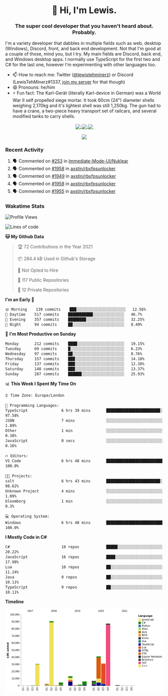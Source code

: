 <h1 align="center">👋 Hi, I'm Lewis.</h1>
<h3 align="center">The super cool developer that you haven't heard about. Probably.</h3>

I'm a variety developer that dabbles in multiple fields such as web, desktop (Windows), Discord, front, and back end development. Not that I'm good at a couple of those, mind you, but I try. My main fields are Discord, back end, and Windows desktop apps. I normally use TypeScript for the first two and C# for the last one, however I'm experimenting with other languages too.

- 📫 How to reach me: Twitter ([@lewistehminerz](https://twitter.com/lewistehminerz)) or Discord (LewisTehMinerz#1337, [join my server](https://discord.gg/XnUh7JB) for that though)
- 😄 Pronouns: he/him
- ⚡ Fun fact: The Karl-Gerät (literally Karl-device in German) was a World War II self propelled siege mortar. It took 60cm (24") diameter shells weighing 2,170kg and it's lightest shell was still 1,250kg. The gun had to have a crane, a two-piece heavy transport set of railcars, and several modified tanks to carry shells.

<p align="center">
  <a href="https://github.com/anuraghazra/github-readme-stats">
    <img align="center" src="https://github-readme-stats.vercel.app/api?username=LewisTehMinerz&count_private=true&show_icons=true&theme=gruvbox">
  </a>
  <a href="https://github.com/anuraghazra/github-readme-stats">
    <img align="center" src="https://github-readme-stats.vercel.app/api/top-langs?username=LewisTehMinerz&layout=compact&theme=gruvbox">
  </a>
  <a href="https://github.com/anuraghazra/github-readme-stats">
    <img align="center" src="https://github-readme-stats.vercel.app/api/wakatime?username=LewisTehMinerz&layout=compact&theme=gruvbox">
  </a>
</p>

<p align="center">
  <a href="https://github.com/ryo-ma/github-profile-trophy">
    <img align="center" src="https://github-profile-trophy.vercel.app/?username=ryo-ma&theme=gruvbox">
  </a>
</p>

### Recent Activity
<!--START_SECTION:activity-->
1. 🗣 Commented on [#253](https://github.com/Immediate-Mode-UI/Nuklear/issues/253) in [Immediate-Mode-UI/Nuklear](https://github.com/Immediate-Mode-UI/Nuklear)
2. 🗣 Commented on [#1958](https://github.com/axstin/rbxfpsunlocker/issues/1958) in [axstin/rbxfpsunlocker](https://github.com/axstin/rbxfpsunlocker)
3. 🗣 Commented on [#1949](https://github.com/axstin/rbxfpsunlocker/issues/1949) in [axstin/rbxfpsunlocker](https://github.com/axstin/rbxfpsunlocker)
4. 🗣 Commented on [#1958](https://github.com/axstin/rbxfpsunlocker/issues/1958) in [axstin/rbxfpsunlocker](https://github.com/axstin/rbxfpsunlocker)
5. 🗣 Commented on [#1955](https://github.com/axstin/rbxfpsunlocker/issues/1955) in [axstin/rbxfpsunlocker](https://github.com/axstin/rbxfpsunlocker)
<!--END_SECTION:activity-->

### Wakatime Stats
<!--START_SECTION:waka-->
![Profile Views](http://img.shields.io/badge/Profile%20Views-1-blue)

![Lines of code](https://img.shields.io/badge/From%20Hello%20World%20I%27ve%20Written-319031%20lines%20of%20code-blue)

**🐱 My Github Data** 

> 🏆 72 Contributions in the Year 2021
 > 
> 📦 284.4 kB Used in Github's Storage 
 > 
> 🚫 Not Opted to Hire
 > 
> 📜 117 Public Repositories 
 > 
> 🔑 12 Private Repositories  
 > 
**I'm an Early 🐤** 

```text
🌞 Morning    139 commits    ███░░░░░░░░░░░░░░░░░░░░░░   12.56% 
🌆 Daytime    517 commits    ███████████░░░░░░░░░░░░░░   46.7% 
🌃 Evening    357 commits    ████████░░░░░░░░░░░░░░░░░   32.25% 
🌙 Night      94 commits     ██░░░░░░░░░░░░░░░░░░░░░░░   8.49%

```
📅 **I'm Most Productive on Sunday** 

```text
Monday       212 commits    ████░░░░░░░░░░░░░░░░░░░░░   19.15% 
Tuesday      69 commits     █░░░░░░░░░░░░░░░░░░░░░░░░   6.23% 
Wednesday    97 commits     ██░░░░░░░░░░░░░░░░░░░░░░░   8.76% 
Thursday     157 commits    ███░░░░░░░░░░░░░░░░░░░░░░   14.18% 
Friday       137 commits    ███░░░░░░░░░░░░░░░░░░░░░░   12.38% 
Saturday     148 commits    ███░░░░░░░░░░░░░░░░░░░░░░   13.37% 
Sunday       287 commits    ██████░░░░░░░░░░░░░░░░░░░   25.93%

```


📊 **This Week I Spent My Time On** 

```text
⌚︎ Time Zone: Europe/London

💬 Programming Languages: 
TypeScript               6 hrs 39 mins       ████████████████████████░   97.58% 
JSON                     7 mins              ░░░░░░░░░░░░░░░░░░░░░░░░░   1.89% 
Other                    1 min               ░░░░░░░░░░░░░░░░░░░░░░░░░   0.38% 
JavaScript               0 secs              ░░░░░░░░░░░░░░░░░░░░░░░░░   0.16%

🔥 Editors: 
VS Code                  6 hrs 48 mins       █████████████████████████   100.0%

🐱‍💻 Projects: 
salt                     6 hrs 43 mins       ████████████████████████░   98.62% 
Unknown Project          4 mins              ░░░░░░░░░░░░░░░░░░░░░░░░░   1.09% 
bloomborg                1 min               ░░░░░░░░░░░░░░░░░░░░░░░░░   0.3%

💻 Operating System: 
Windows                  6 hrs 48 mins       █████████████████████████   100.0%

```

**I Mostly Code in C#** 

```text
C#                       18 repos            █████░░░░░░░░░░░░░░░░░░░░   20.22% 
JavaScript               16 repos            ████░░░░░░░░░░░░░░░░░░░░░   17.98% 
Lua                      10 repos            ██░░░░░░░░░░░░░░░░░░░░░░░   11.24% 
Java                     9 repos             ██░░░░░░░░░░░░░░░░░░░░░░░   10.11% 
TypeScript               9 repos             ██░░░░░░░░░░░░░░░░░░░░░░░   10.11%

```


**Timeline**

![Chart not found](https://raw.githubusercontent.com/LewisTehMinerz/LewisTehMinerz/master/charts/bar_graph.png) 


<!--END_SECTION:waka-->
